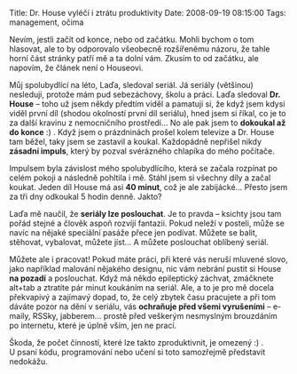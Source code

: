 Title: Dr. House vyléčí i ztrátu produktivity
Date: 2008-09-19 08:15:00
Tags: management, očima

Nevím, jestli začít od konce, nebo od začátku. Mohli bychom o tom hlasovat, ale to by odporovalo všeobecně rozšířenému názoru, že tahle horní část stránky patří mě a ta dolní vám. Zkusím to od začátku, ale napovím, že článek není o Houseovi.

Můj spolubydlící na léto, Laďa, sledoval seriál. Já seriály (většinou) nesleduji, protože mám pud sebezáchovy, školu a práci. Laďa sledoval **Dr. House** – toho už jsem někdy předtím viděl a pamatuji si, že když jsem kdysi viděl první díl (shodou okolností první díl seriálu), hned jsem si říkal, co je to za další kravinu z nemocničního prostředí… No ale pak jsem to **dokoukal až do konce** :) . Když jsem o prázdninách prošel kolem televize a Dr. House tam běžel, taky jsem se zastavil a koukal. Každopádně nepřišel nikdy **zásadní impuls**, který by pozval svérázného chlapíka do mého počítače.

Impulsem byla závislost mého spolubydlícího, která se začala rozpínat po celém pokoji a následně pohltila i mě. Stáhl jsem si všechny díly a začal koukat. Jeden díl House má asi **40 minut**, což je ale zabijácké… Přesto jsem za tři dny odkoukal 5 hodin denně. Jakto?

Laďa mě naučil, že **seriály lze poslouchat**. Je to pravda – ksichty jsou tam pořád stejné a člověk aspoň rozvíjí fantazii. Pokud neleží v posteli, může se navíc na nějaké speciální pasáže přece jen podívat. Můžete se balit, stěhovat, vybalovat, můžete jíst… A můžete poslouchat oblíbený seriál.

Můžete ale i pracovat! Pokud máte práci, při které vás neruší mluvené slovo, jako například malování nějakého designu, nic vám nebrání pustit si House **na pozadí** a poslouchat. Když má někdo epileptický záchvat, zmáčknete alt+tab a ztratíte pár minut koukáním na seriál. Ale, a to je pro mě docela překvapivý a zajímavý dopad, to, že celý zbytek času pracujete a při tom dáváte pozor na dění v seriálu, vás **ochraňuje před všemi vyrušeními** – e-maily, RSSky, jabberem… prostě před veškerým nesmyslným brouzdáním po internetu, které je úplně vším, jen ne prací.

Škoda, že počet činností, které lze takto zproduktivnit, je omezený :) . U psaní kódu, programování nebo učení si toto samozřejmě představit nedokážu.